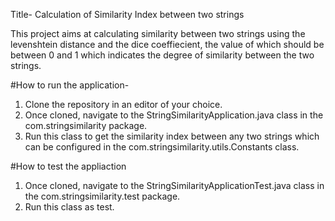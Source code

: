 Title- Calculation of Similarity Index between two strings 

This project aims at calculating similarity between two strings using the levenshtein distance and the dice coeffiecient, the value of which should be between 0 and 1 which indicates the degree of similarity between the two strings. 


#How to run the application-

1. Clone the repository in an editor of your choice.
2. Once cloned, navigate to the StringSimilarityApplication.java class in the com.stringsimilarity package. 
3. Run this class to get the similarity index between any two strings which can be configured in the com.stringsimilarity.utils.Constants class.

#How to test the appliaction

1. Once cloned, navigate to the StringSimilarityApplicationTest.java class in the com.stringsimilarity.test package.
2. Run this class as test.
